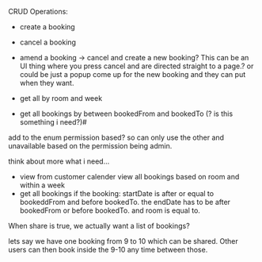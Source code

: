 CRUD Operations:
- create a booking
- cancel a booking
- amend a booking -> cancel and create a new booking? This can be an UI thing where you press cancel and are directed straight to a page.? or could be just a popup come up for the new booking and they can put when they want.
- get all by room and week

- get all bookings by between bookedFrom and bookedTo (? is this something i need?)#

add to the enum permission based? so can only use the other and unavailable based on the permission being admin.


think about more what i need...
- view from customer calender view all bookings based on room and within a week
- get all bookings if the booking: startDate is after or equal to bookeddFrom and before   bookedTo. the endDate has to be after bookedFrom or before bookedTo. and room is equal to.


When share is true, we actually want a list of bookings?

lets say we have one booking from 9 to 10 which can be shared.
Other users can then 
 book inside the 9-10 any time between those.
 